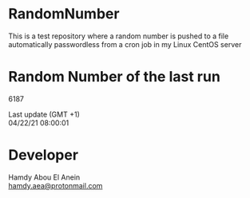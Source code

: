 # RandomNumber    
This is a test repository where a random number is pushed to a file automatically passwordless from a cron job in my Linux CentOS server    
# Random Number of the last run   
6187
      
Last update (GMT +1)    
04/22/21 08:00:01
# Developer    
Hamdy Abou El Anein   
hamdy.aea@protonmail.com
